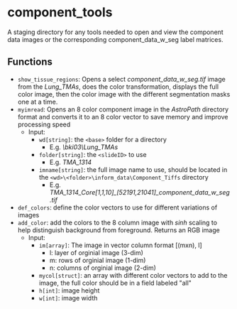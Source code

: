 # component_tools
A staging directory for any tools needed to open and view the component data images or the corresponding component_data_w_seg label matrices.

## Functions
- ```show_tissue_regions```: Opens a select *component_data_w_seg.tif* image from the *Lung_TMAs*, does the color transformation, displays the full color image, then the color image with the different segmentation masks one at a time.
- ```myimread```: Opens an 8 color component image in the *AstroPath* directory format and converts it to an 8 color vector to save memory and improve processing speed
  - Input:
    - ```wd[string]```: the ```<base>``` folder for a directory
      - E.g. *\\bki03\Lung_TMAs*
    - ```folder[string]```: the ```<slideID>``` to use
      - E.g. *TMA_1314*
    - ```imname[string]```: the full image name to use, should be located in the ```<wd>\<folder>\inform_data\Component_Tiffs``` directory
      - E.g. *TMA_1314_Core[1,1,10]_[52191,21041]_component_data_w_seg.tif*
- ```def_colors```: define the color vectors to use for different variations of images
- ```add_color```: add the colors to the 8 column image with *sinh* scaling to help  distinguish background from foreground. Returns an RGB image
  - Input: 
    - ```im[array]```: The image in vector column format [(mxn), l] 
      - l: layer of orginial image (3-dim)
      - m: rows of orginial image (1-dim)
      - n: columns of orginial image (2-dim)
    - ```mycol[struct]```: an array with different color vectors to add to the image, the full color should be in a field labeled "all"
    - ```h[int]```: image height
    - ```w[int]```: image width
